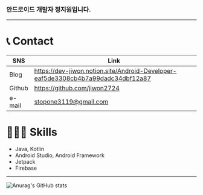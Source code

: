
### 안드로이드 개발자 정지원입니다.</h3>
---

# 📞 Contact

| SNS | Link |
| --- | --- |
| Blog | https://dev-jiwon.notion.site/Android-Developer-eaf5de3308cb4b7a99dadc34dbf12a87 |
| Github | https://github.com/jiwon2724 |
| e-mail | stopone3119@gmail.com |


# 🧑🏻‍💻 Skills
- Java, Kotlin
- Android Studio, Android Framework
- Jetpack
- Firebase


<!-- # Resume
<a href="https://www.notion.so/e08d927ec1b8489880a59fee0bb88037" target="_blank">
<img src="https://img.shields.io/badge/Notion-000000?style=for-the-badge&logo=Notion&logoColor=white"/>
</a>
<br> -->

--- 

![Anurag's GitHub stats](https://github-readme-stats.vercel.app/api?username=jiwon2724&show_icons=true)


<!--
**jiwon2724/jiwon2724** is a ✨ _special_ ✨ repository because its `README.md` (this file) appears on your GitHub profile.

Here are some ideas to get you started:

- 🔭 I’m currently working on ...
- 🌱 I’m currently learning ...
- 👯 I’m looking to collaborate on ...
- 🤔 I’m looking for help with ...
- 💬 Ask me about ...
- 📫 How to reach me: ...
- 😄 Pronouns: ...
- ⚡ Fun fact: ...
-->
